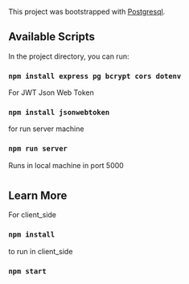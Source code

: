 This project was bootstrapped with [Postgresql](https://www.postgresql.org/).

## Available Scripts

In the project directory, you can run:

### `npm install express pg bcrypt cors dotenv`

For JWT Json Web Token

### `npm install jsonwebtoken`

for run server machine

### `npm run server`

Runs in local machine in port 5000

#

## Learn More

For client_side

### `npm install`

to run in client_side

### `npm start`
